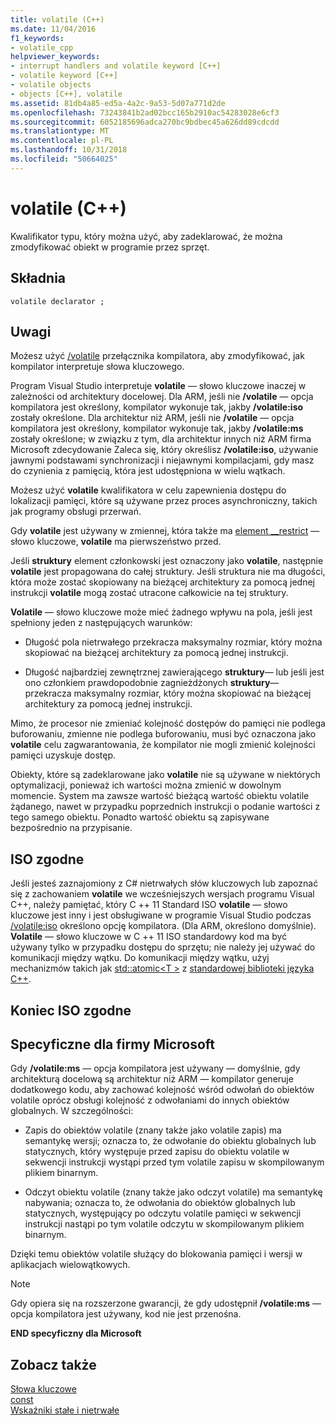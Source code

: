 ```yaml
---
title: volatile (C++)
ms.date: 11/04/2016
f1_keywords:
- volatile_cpp
helpviewer_keywords:
- interrupt handlers and volatile keyword [C++]
- volatile keyword [C++]
- volatile objects
- objects [C++], volatile
ms.assetid: 81db4a85-ed5a-4a2c-9a53-5d07a771d2de
ms.openlocfilehash: 73243841b2ad02bcc165b2910ac54283028e6cf3
ms.sourcegitcommit: 6052185696adca270bc9bdbec45a626dd89cdcdd
ms.translationtype: MT
ms.contentlocale: pl-PL
ms.lasthandoff: 10/31/2018
ms.locfileid: "50664025"
---
```

# <a name="volatile-c"></a>volatile (C++)

Kwalifikator typu, który można użyć, aby zadeklarować, że można zmodyfikować obiekt w programie przez sprzęt.

## <a name="syntax"></a>Składnia

```
volatile declarator ;
```

## <a name="remarks"></a>Uwagi

Możesz użyć [/volatile](../build/reference/volatile-volatile-keyword-interpretation.md) przełącznika kompilatora, aby zmodyfikować, jak kompilator interpretuje słowa kluczowego.

Program Visual Studio interpretuje **volatile** — słowo kluczowe inaczej w zależności od architektury docelowej. Dla ARM, jeśli nie **/volatile** — opcja kompilatora jest określony, kompilator wykonuje tak, jakby **/volatile:iso** zostały określone. Dla architektur niż ARM, jeśli nie **/volatile** — opcja kompilatora jest określony, kompilator wykonuje tak, jakby **/volatile:ms** zostały określone; w związku z tym, dla architektur innych niż ARM firma Microsoft zdecydowanie Zaleca się, który określisz **/volatile:iso**, używanie jawnymi podstawami synchronizacji i niejawnymi kompilacjami, gdy masz do czynienia z pamięcią, która jest udostępniona w wielu wątkach.

Możesz użyć **volatile** kwalifikatora w celu zapewnienia dostępu do lokalizacji pamięci, które są używane przez proces asynchroniczny, takich jak programy obsługi przerwań.

Gdy **volatile** jest używany w zmiennej, która także ma [element __restrict](../cpp/extension-restrict.md) — słowo kluczowe, **volatile** ma pierwszeństwo przed.

Jeśli **struktury** element członkowski jest oznaczony jako **volatile**, następnie **volatile** jest propagowana do całej struktury. Jeśli struktura nie ma długości, która może zostać skopiowany na bieżącej architektury za pomocą jednej instrukcji **volatile** mogą zostać utracone całkowicie na tej struktury.

**Volatile** — słowo kluczowe może mieć żadnego wpływu na pola, jeśli jest spełniony jeden z następujących warunków:

- Długość pola nietrwałego przekracza maksymalny rozmiar, który można skopiować na bieżącej architektury za pomocą jednej instrukcji.

- Długość najbardziej zewnętrznej zawierającego **struktury**— lub jeśli jest ono członkiem prawdopodobnie zagnieżdżonych **struktury**— przekracza maksymalny rozmiar, który można skopiować na bieżącej architektury za pomocą jednej instrukcji.

Mimo, że procesor nie zmieniać kolejność dostępów do pamięci nie podlega buforowaniu, zmienne nie podlega buforowaniu, musi być oznaczona jako **volatile** celu zagwarantowania, że kompilator nie mogli zmienić kolejności pamięci uzyskuje dostęp.

Obiekty, które są zadeklarowane jako **volatile** nie są używane w niektórych optymalizacji, ponieważ ich wartości można zmienić w dowolnym momencie.  System ma zawsze wartość bieżącą wartość obiektu volatile żądanego, nawet w przypadku poprzednich instrukcji o podanie wartości z tego samego obiektu.  Ponadto wartość obiektu są zapisywane bezpośrednio na przypisanie.

## <a name="iso-compliant"></a>ISO zgodne

Jeśli jesteś zaznajomiony z C# nietrwałych słów kluczowych lub zapoznać się z zachowaniem **volatile** we wcześniejszych wersjach programu Visual C++, należy pamiętać, który C ++ 11 Standard ISO **volatile** — słowo kluczowe jest inny i jest obsługiwane w programie Visual Studio podczas [/volatile:iso](../build/reference/volatile-volatile-keyword-interpretation.md) określono opcję kompilatora. (Dla ARM, określono domyślnie). **Volatile** — słowo kluczowe w C ++ 11 ISO standardowy kod ma być używany tylko w przypadku dostępu do sprzętu; nie należy jej używać do komunikacji między wątku. Do komunikacji między wątku, użyj mechanizmów takich jak [std::atomic\<T >](../standard-library/atomic.md) z [standardowej biblioteki języka C++](../standard-library/cpp-standard-library-reference.md).

## <a name="end-of-iso-compliant"></a>Koniec ISO zgodne

## <a name="microsoft-specific"></a>Specyficzne dla firmy Microsoft

Gdy **/volatile:ms** — opcja kompilatora jest używany — domyślnie, gdy architekturą docelową są architektur niż ARM — kompilator generuje dodatkowego kodu, aby zachować kolejność wśród odwołań do obiektów volatile oprócz obsługi kolejność z odwołaniami do innych obiektów globalnych. W szczególności:

- Zapis do obiektów volatile (znany także jako volatile zapis) ma semantykę wersji; oznacza to, że odwołanie do obiektu globalnych lub statycznych, który występuje przed zapisu do obiektu volatile w sekwencji instrukcji wystąpi przed tym volatile zapisu w skompilowanym plikiem binarnym.

- Odczyt obiektu volatile (znany także jako odczyt volatile) ma semantykę nabywania; oznacza to, że odwołania do obiektów globalnych lub statycznych, występujący po odczytu volatile pamięci w sekwencji instrukcji nastąpi po tym volatile odczytu w skompilowanym plikiem binarnym.

Dzięki temu obiektów volatile służący do blokowania pamięci i wersji w aplikacjach wielowątkowych.

> [!NOTE]
>  Gdy opiera się na rozszerzone gwarancji, że gdy udostępnił **/volatile:ms** — opcja kompilatora jest używany, kod nie jest przenośna.

**END specyficzny dla Microsoft**

## <a name="see-also"></a>Zobacz także

[Słowa kluczowe](../cpp/keywords-cpp.md)<br/>
[const](../cpp/const-cpp.md)<br/>
[Wskaźniki stałe i nietrwałe](../cpp/const-and-volatile-pointers.md)